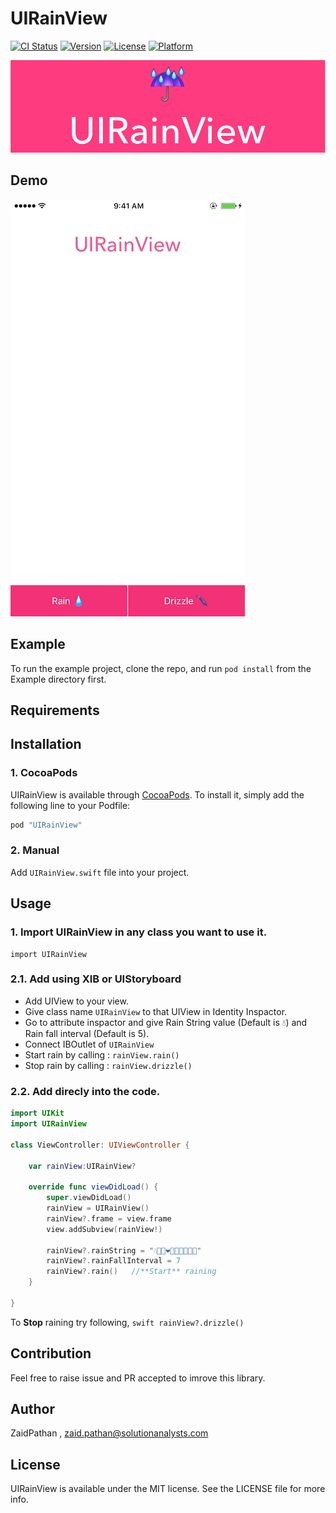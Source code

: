 # UIRainView

[![CI Status](http://img.shields.io/travis/zaidSA/UIRainView.svg?style=flat)](https://travis-ci.org/zaidSA/UIRainView)
[![Version](https://img.shields.io/cocoapods/v/UIRainView.svg?style=flat)](http://cocoapods.org/pods/UIRainView)
[![License](https://img.shields.io/cocoapods/l/UIRainView.svg?style=flat)](http://cocoapods.org/pods/UIRainView)
[![Platform](https://img.shields.io/cocoapods/p/UIRainView.svg?style=flat)](http://cocoapods.org/pods/UIRainView)

![UIRainViewLogo](https://github.com/ZaidPathan/UIRainView/blob/master/Images/UIRainView_GitHubLogo.png)

## Demo

![UIRainView](https://github.com/ZaidPathan/UIRainView/blob/master/Images/UIRainView.gif)

## Example

To run the example project, clone the repo, and run `pod install` from the Example directory first.

## Requirements

## Installation

### 1. CocoaPods

UIRainView is available through [CocoaPods](http://cocoapods.org). To install
it, simply add the following line to your Podfile:

```ruby
pod "UIRainView"
```

### 2. Manual

Add `UIRainView.swift` file into your project.

## Usage

### 1. Import UIRainView in any class you want to use it.

    import UIRainView

### 2.1. Add using XIB or UIStoryboard

- Add UIView to your view.
- Give class name `UIRainView` to that UIView in Identity Inspactor.
- Go to attribute inspactor and give Rain String value (Default is 💧) and Rain fall interval (Default is 5).
- Connect IBOutlet of `UIRainView`
- Start rain by calling : `rainView.rain()`
- Stop rain by calling : `rainView.drizzle()`

### 2.2. Add direcly into the code.

```swift
import UIKit
import UIRainView

class ViewController: UIViewController {

    var rainView:UIRainView?

    override func viewDidLoad() {
        super.viewDidLoad()
        rainView = UIRainView()
        rainView?.frame = view.frame
        view.addSubview(rainView!)

        rainView?.rainString = "💧🎊🎉❤️💝💜💙💚💛🍰"
        rainView?.rainFallInterval = 7
        rainView?.rain()   //**Start** raining
    }

}
```
To **Stop** raining try following,
    ```swift
    rainView?.drizzle()
    ```

## Contribution

Feel free to raise issue and PR accepted to imrove this library.

## Author

ZaidPathan , zaid.pathan@solutionanalysts.com

## License

UIRainView is available under the MIT license. See the LICENSE file for more info.

